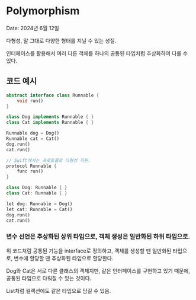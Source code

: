 # Polymorphism

Date: 2024년 6월 12일

다형성, 말 그대로 다양한 형태를 지닐 수 있는 성질.

인터페이스를 활용해서 여러 다른 객체를 하나의 공통된 타입처럼 추상화하여 다룰 수 있다.

## 코드 예시

```dart
abstract interface class Runnable { 
	void run()
}

class Dog implements Runnable { }
class Cat implements Runnable { }

Runnable dog = Dog()
Runnable cat = Cat()
dog.run()
cat.run()

// Swift에서는 프로토콜로 다형성 지원.
protocol Runnable {
    func run()
}

class Dog: Runnable { }
class Cat: Runnable { }

let dog: Runnable = Dog()
let cat: Runnable = Cat()
dog.run()
cat.run()
```

### 변수 선언은 추상화된 상위 타입으로, 객체 생성은 일반화된 하위 타입으로.

위 코드처럼 공통된 기능을 interface로 정의하고, 객체를 생성할 땐 일반화된 타입으로, 변수에 할당할 땐 추상화된 타입으로 할당한다.

Dog와 Cat은 서로 다른 클래스의 객체지만, 같은 인터페이스를 구현하고 있기 때문에, 공통된 타입으로 다뤄질 수 있는 것이다.

List<Runnable>처럼 컬렉션에도 같은 타입으로 담길 수 있음.
